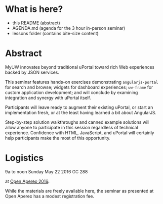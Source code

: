 # What is here?

 * this README (abstract)
 * AGENDA.md (agenda for the 3 hour in-person seminar)
 * lessons folder (contains bite-size content)

# Abstract

MyUW innovates beyond traditional uPortal toward rich Web experiences backed by JSON services.

This seminar features hands-on exercises demonstrating `angularjs-portal` for search and browse; widgets for dashboard experiences; `uw-frame` for custom application development; and will conclude by examining integration and synergy with uPortal itself.

Participants will leave ready to augment their existing uPortal, or start an implementation fresh, or at the least having learned a bit about AngularJS.

Step-by-step solution walkthroughs and canned example solutions will allow anyone to participate in this session regardless of technical experience. Confidence with HTML, JavaScript, and uPortal will certainly help participants make the most of this opportunity.

# Logistics

9a to noon
Sunday May 22 2016
GC 288

at [Open Apereo 2016][].

While the materials are freely available here, the seminar as presented at Open Apereo has a modest registration fee.


[Open Apereo 2016]: http://conference.apereo.org/ 
